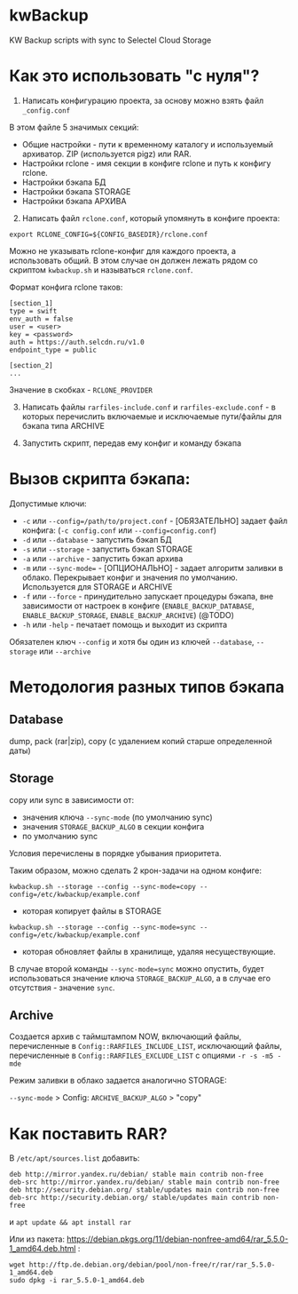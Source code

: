 # kwBackup
KW Backup scripts with sync to Selectel Cloud Storage

# Как это использовать "с нуля"? 

1. Написать конфигурацию проекта, за основу можно взять файл `_config.conf`

В этом файле 5 значимых секций:

- Общие настройки - пути к временному каталогу и используемый архиватор. ZIP (используется pigz) или RAR.
- Настройки rclone - имя секции в конфиге rclone и путь к конфигу rclone.
- Настройки бэкапа БД
- Настройки бэкапа STORAGE
- Настройки бэкапа АРХИВА

2. Написать файл `rclone.conf`, который упомянуть в конфиге проекта:
```
export RCLONE_CONFIG=${CONFIG_BASEDIR}/rclone.conf
```

Можно не указывать rclone-конфиг для каждого проекта, а использовать общий. В этом случае он должен лежать рядом со скриптом `kwbackup.sh` и называться `rclone.conf`.

Формат конфига rclone таков:
```
[section_1]
type = swift
env_auth = false
user = <user>
key = <password>
auth = https://auth.selcdn.ru/v1.0
endpoint_type = public

[section_2]
...
```

Значение в скобках - `RCLONE_PROVIDER`

3. Написать файлы `rarfiles-include.conf` и `rarfiles-exclude.conf` - в которых перечислить включаемые и исключаемые пути/файлы для бэкапа типа ARCHIVE 

4. Запустить скрипт, передав ему конфиг и команду бэкапа

# Вызов скрипта бэкапа:

Допустимые ключи:

- `-c` или `--config=/path/to/project.conf` - [ОБЯЗАТЕЛЬНО] задает файл конфига: (`-c config.conf` или `--config=config.conf`)
- `-d` или `--database` - запустить бэкап БД
- `-s` или `--storage` - запустить бэкап STORAGE
- `-a` или `--archive` - запустить бэкап архива
- `-m` или `--sync-mode=` - [ОПЦИОНАЛЬНО] - задает алгоритм заливки в облако. Перекрывает конфиг и значения по умолчанию. Используется для STORAGE и ARCHIVE
- `-f` или `--force` - принудительно запускает процедуры бэкапа, вне зависимости от настроек в конфиге (`ENABLE_BACKUP_DATABASE`, `ENABLE_BACKUP_STORAGE`, `ENABLE_BACKUP_ARCHIVE`) (@TODO)
- `-h` или `-help` - печатает помощь и выходит из скрипта

Обязателен ключ `--config` и хотя бы один из ключей `--database`, `--storage` или `--archive`

# Методология разных типов бэкапа

## Database

dump, pack (rar|zip), copy (с удалением копий старше определенной даты)

## Storage

copy или sync в зависимости от:
- значения ключа `--sync-mode` (по умолчанию sync)
- значения `STORAGE_BACKUP_ALGO` в секции конфига
- по умолчанию sync

Условия перечислены в порядке убывания приоритета. 

Таким образом, можно сделать 2 крон-задачи на одном конфиге:

`kwbackup.sh --storage --config --sync-mode=copy --config=/etc/kwbackup/example.conf` 
- которая копирует файлы в STORAGE

`kwbackup.sh --storage --config --sync-mode=sync --config=/etc/kwbackup/example.conf` 
- которая обновляет файлы в хранилище, удаляя несуществующие.

В случае второй команды `--sync-mode=sync` можно опустить, будет использоваться значение ключа `STORAGE_BACKUP_ALGO`, 
а в случае его отсутствия - значение `sync`.

## Archive

Создается архив с таймштампом NOW, включающий файлы, перечисленные в `Config::RARFILES_INCLUDE_LIST`, исключающий файлы, 
перечисленные в `Config::RARFILES_EXCLUDE_LIST` с опциями `-r -s -m5 -mde`

Режим заливки в облако задается аналогично STORAGE:

`--sync-mode` > Config: `ARCHIVE_BACKUP_ALGO` > "copy"


# Как поставить RAR? 

В `/etc/apt/sources.list` добавить:
```
deb http://mirror.yandex.ru/debian/ stable main contrib non-free
deb-src http://mirror.yandex.ru/debian/ stable main contrib non-free
deb http://security.debian.org/ stable/updates main contrib non-free
deb-src http://security.debian.org/ stable/updates main contrib non-free
```

и `apt update && apt install rar `

Или из пакета: https://debian.pkgs.org/11/debian-nonfree-amd64/rar_5.5.0-1_amd64.deb.html : 

```
wget http://ftp.de.debian.org/debian/pool/non-free/r/rar/rar_5.5.0-1_amd64.deb
sudo dpkg -i rar_5.5.0-1_amd64.deb
```